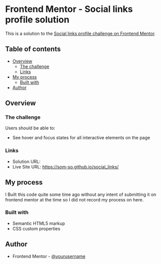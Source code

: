 # Frontend Mentor - Social links profile solution

This is a solution to the [Social links profile challenge on Frontend Mentor](https://www.frontendmentor.io/challenges/social-links-profile-UG32l9m6dQ).

## Table of contents

- [Overview](#overview)
  - [The challenge](#the-challenge)
  - [Links](#links)
- [My process](#my-process)
  - [Built with](#built-with)
- [Author](#author)



## Overview

### The challenge

Users should be able to:

- See hover and focus states for all interactive elements on the page


### Links

- Solution URL: 
- Live Site URL: https://som-so.github.io/social_links/


## My process

  I Built this code quite some time ago without any intent of submitting it on frontend mentor at the time so I did not record my process on here.


### Built with

- Semantic HTML5 markup
- CSS custom properties


## Author

- Frontend Mentor - [@yourusername](https://www.frontendmentor.io/profile/yourusername)




 


